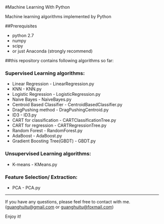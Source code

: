 #Machine Learning With Python

Machine learning algorithms implemented by Python

##Prerequisites
* python 2.7
* numpy
* scipy
* or just Anaconda (strongly recommend)

##this repository contains following algorithms so far:

### Supervised Learning algorithms: 

* Linear Regression - LinearRegression.py
* KNN - KNN.py
* Logistic Regression - LogisticRegression.py
* Naive Bayes - NaiveBayes.py
* Centroid Based Classifier - CentroidBasedClassifier.py
* DragPushing method - DragPushingCentroid.py
* ID3 - ID3.py
* CART for classification -  CARTClassificationTree.py
* CART for regression - CARTRegressionTree.py
* Random Forest - RandomForest.py
* AdaBoost - AdaBoost.py
* Gradient Boosting Tree(GBDT) - GBDT.py

### Unsupervised Learning algorithms:

* K-means - KMeans.py

### Feature Selection/ Extraction:
* PCA - PCA.py

---
If you have any questions, please feel free to contact with me. (guanghuitu@gmail.com or guanghuitu@foxmail.com)

Enjoy it!

   